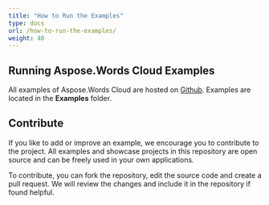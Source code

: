 ```yaml
---
title: "How to Run the Examples"
type: docs
url: /how-to-run-the-examples/
weight: 40
---
```


## **Running Aspose.Words Cloud Examples**
All examples of Aspose.Words Cloud are hosted on [Github](https://github.com/aspose-barcode-cloud). Examples are located in the **Examples** folder.
## **Contribute**
If you like to add or improve an example, we encourage you to contribute to the project. All examples and showcase projects in this repository are open source and can be freely used in your own applications.

To contribute, you can fork the repository, edit the source code and create a pull request. We will review the changes and include it in the repository if found helpful.
